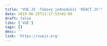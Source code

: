 ```yaml
---
title: "VUE.JS -Takový jednodušší 'REACT.JS'"
date: 2019-06-25T11:17:53+02:00
draft: false
libs: ['VUE']
tags: []
desc: ''
link: 'https://vuejs.org'
---
```

